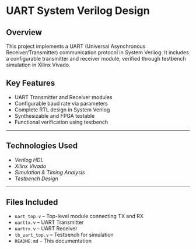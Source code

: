 # UART System Verilog Design

## Overview
This project implements a UART (Universal Asynchronous Receiver/Transmitter) communication protocol in System Verilog. It includes a configurable transmitter and receiver module, verified through testbench simulation in Xilinx Vivado.

## **Key Features**
- UART Transmitter and Receiver modules
- Configurable baud rate via parameters
- Complete RTL design in System Verilog
- Synthesizable and FPGA testable
- Functional verification using testbench

---

## **Technologies Used**
- *Verilog HDL*
- *Xilinx Vivado*
- *Simulation & Timing Analysis*
- *Testbench Design*

---

## **Files Included**
- `uart_top.v` – Top-level module connecting TX and RX
- `uarttx.v` – UART Transmitter
- `uartrx.v` – UART Receiver
- `tb_uart_top.v` – Testbench for simulation
- `README.md` – This documentation
